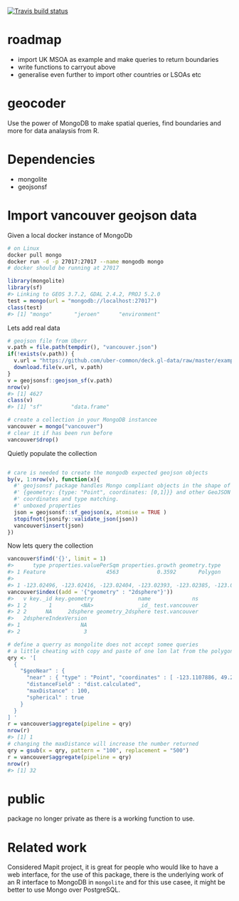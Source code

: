 
<!-- badges: start -->

[![Travis build
status](https://travis-ci.org/layik/geocoder.svg?branch=master)](https://travis-ci.org/layik/geocoder)
<!-- badges: end -->
<!-- [![codecov](https://codecov.io/gh/layik/geocoder/branch/master/graph/badge.svg)](https://codecov.io/gh/layik/geocoder) -->

<!-- README.md is generated from README.Rmd. Please edit that file -->

# roadmap

  - import UK MSOA as example and make queries to return boundaries
  - write functions to carryout above
  - generalise even further to import other countries or LSOAs etc

# geocoder

Use the power of MongoDB to make spatial queries, find boundaries and
more for data analaysis from R.

# Dependencies

  - mongolite
  - geojsonsf

# Import vancouver geojson data

Given a local docker instance of MongoDb

``` bash
# on Linux
docker pull mongo
docker run -d -p 27017:27017 --name mongodb mongo
# docker should be running at 27017
```

``` r
library(mongolite)
library(sf)
#> Linking to GEOS 3.7.2, GDAL 2.4.2, PROJ 5.2.0
test = mongo(url = "mongodb://localhost:27017")
class(test)
#> [1] "mongo"       "jeroen"      "environment"
```

Lets add real data

``` r
# geojson file from Uberr
v.path = file.path(tempdir(), "vancouver.json")
if(!exists(v.path)) {
  v.url = "https://github.com/uber-common/deck.gl-data/raw/master/examples/geojson/vancouver-blocks.json"
  download.file(v.url, v.path)
}
v = geojsonsf::geojson_sf(v.path)
nrow(v)
#> [1] 4627
class(v)
#> [1] "sf"         "data.frame"

# create a collection in your MongoDB instancee
vancouver = mongo("vancouver")
# clear it if has been run before
vancouver$drop()
```

Quietly populate the collection

``` r

# care is needed to create the mongodb expected geojson objects
by(v, 1:nrow(v), function(x){
  #' geojsonsf package handles Mongo compliant objects in the shape of
  #' {geometry: {type: "Point", coordinates: [0,1]}} and other GeoJSON valid
  #' coordinates and type matching.
  #' unboxed properties
  json = geojsonsf::sf_geojson(x, atomise = TRUE )
  stopifnot(jsonify::validate_json(json))
  vancouver$insert(json)
})
```

Now lets query the collection

``` r
vancouver$find('{}', limit = 1)
#>      type properties.valuePerSqm properties.growth geometry.type
#> 1 Feature                   4563            0.3592       Polygon
#>                                                                                                                                                             geometry.coordinates
#> 1 -123.02496, -123.02416, -123.02404, -123.02393, -123.02385, -123.02385, -123.02496, -123.02496, 49.24072, 49.24072, 49.24068, 49.24072, 49.24072, 49.24045, 49.24046, 49.24072
vancouver$index((add = '{"geometry" : "2dsphere"}'))
#>   v key._id key.geometry              name             ns
#> 1 2       1         <NA>              _id_ test.vancouver
#> 2 2      NA     2dsphere geometry_2dsphere test.vancouver
#>   2dsphereIndexVersion
#> 1                   NA
#> 2                    3

# define a querry as mongolite does not accept somee queries
# a little cheating with copy and paste of one lon lat from the polygons in the data
qry <- '[
  {
    "$geoNear" : { 
      "near" : { "type" : "Point", "coordinates" : [ -123.1107886, 49.2718859 ] },
      "distanceField" : "dist.calculated",
      "maxDistance" : 100,
      "spherical" : true
    }
  }
] '
r = vancouver$aggregate(pipeline = qry)
nrow(r)
#> [1] 1
# changing the maxDistance will increase the number returned
qry = gsub(x = qry, pattern = "100", replacement = "500")
r = vancouver$aggregate(pipeline = qry)
nrow(r)
#> [1] 32
```

# public

package no longer private as there is a working function to use.

# Related work

Considered Mapit project, it is great for people who would like to have
a web interface, for the use of this package, there is the underlying
work of an R interface to MongoDB in `mongolite` and for this use casee,
it might be better to use Mongo over PostgreSQL.
